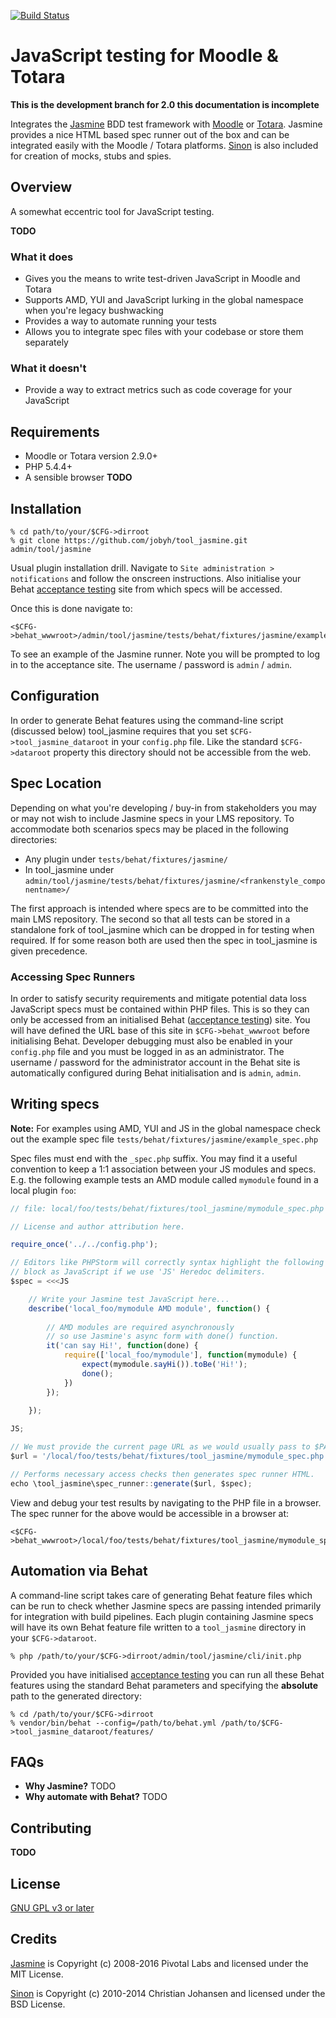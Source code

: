 [![Build Status](https://travis-ci.org/jobyh/tool_jasmine.svg?branch=2.0-development)](https://travis-ci.org/jobyh/tool_jasmine)

# JavaScript testing for Moodle & Totara

**This is the development branch for 2.0 this documentation is incomplete**

Integrates the [Jasmine](https://github.com/jasmine/jasmine) BDD test framework with [Moodle](https://moodle.org/) or [Totara](https://www.totaralms.com/). Jasmine provides a nice HTML based spec runner out of the box and can be integrated easily with the Moodle / Totara platforms. [Sinon](http://sinonjs.org/) is also included for creation of mocks, stubs and spies.

## Overview
A somewhat eccentric tool for JavaScript testing.

**TODO**

### What it does
- Gives you the means to write test-driven JavaScript in Moodle and Totara
- Supports AMD, YUI and JavaScript lurking in the global namespace when you're legacy bushwacking
- Provides a way to automate running your tests
- Allows you to integrate spec files with your codebase or store them separately

### What it doesn't
- Provide a way to extract metrics such as code coverage for your JavaScript

## Requirements
- Moodle or Totara version 2.9.0+
- PHP 5.4.4+
- A sensible browser **TODO**

## Installation

```
% cd path/to/your/$CFG->dirroot
% git clone https://github.com/jobyh/tool_jasmine.git admin/tool/jasmine
```

Usual plugin installation drill. Navigate to `Site administration > notifications` and follow the onscreen instructions. Also initialise your Behat [acceptance testing](https://docs.moodle.org/dev/Running_acceptance_test) site from which specs will be accessed.

Once this is done navigate to:

```
<$CFG->behat_wwwroot>/admin/tool/jasmine/tests/behat/fixtures/jasmine/example_spec.php
```

To see an example of the Jasmine runner. Note you will be prompted to log in to the acceptance site. The username / password is `admin` / `admin`.

## Configuration
In order to generate Behat features using the command-line script (discussed below) tool_jasmine requires that you set `$CFG->tool_jasmine_dataroot` in your `config.php` file. Like the standard `$CFG->dataroot` property this directory should not be accessible from the web.

## Spec Location
Depending on what you're developing / buy-in from stakeholders you may or may not wish to include Jasmine specs in your LMS repository. To accommodate both scenarios specs may be placed in the following directories:

- Any plugin under `tests/behat/fixtures/jasmine/`
- In tool_jasmine under `admin/tool/jasmine/tests/behat/fixtures/jasmine/<frankenstyle_componentname>/`

The first approach is intended where specs are to be committed into the main LMS repository. The second so that all tests can be stored in a standalone fork of tool\_jasmine which can be dropped in for testing when required. If for some reason both are used then the spec in tool\_jasmine is given precedence.

### Accessing Spec Runners

In order to satisfy security requirements and mitigate potential data loss JavaScript specs must be contained within PHP files. This is so they can only be accessed from an initialised Behat ([acceptance testing](https://docs.moodle.org/dev/Running_acceptance_test)) site. You will have defined the URL base of this site in `$CFG->behat_wwwroot` before initialising Behat. Developer debugging must also be enabled in your `config.php` file and you must be logged in as an administrator. The username / password for the administrator account in the Behat site is automatically configured during Behat initialisation and is `admin`, `admin`.

## Writing specs

**Note:** For examples using AMD, YUI and JS in the global namespace check out the example spec file `tests/behat/fixtures/jasmine/example_spec.php`

Spec files must end with the `_spec.php` suffix. You may find it a useful convention to keep a 1:1 association 
between your JS modules and specs. E.g. the following example tests an AMD module called `mymodule` found in a local plugin `foo`: 

```javascript
// file: local/foo/tests/behat/fixtures/tool_jasmine/mymodule_spec.php

// License and author attribution here.

require_once('../../config.php');

// Editors like PHPStorm will correctly syntax highlight the following
// block as JavaScript if we use 'JS' Heredoc delimiters.
$spec = <<<JS

    // Write your Jasmine test JavaScript here...
    describe('local_foo/mymodule AMD module', function() {
    
        // AMD modules are required asynchronously
        // so use Jasmine's async form with done() function.
        it('can say Hi!', function(done) {
            require(['local_foo/mymodule'], function(mymodule) {
                expect(mymodule.sayHi()).toBe('Hi!');
                done();
            })
        });
    
    });

JS;

// We must provide the current page URL as we would usually pass to $PAGE->set_url().
$url = '/local/foo/tests/behat/fixtures/tool_jasmine/mymodule_spec.php';

// Performs necessary access checks then generates spec runner HTML.
echo \tool_jasmine\spec_runner::generate($url, $spec);
```

View and debug your test results by navigating to the PHP file in a browser. The spec runner for the above would be accessible in a browser at:

 ```
 <$CFG->behat_wwwroot>/local/foo/tests/behat/fixtures/tool_jasmine/mymodule_spec.php
 ```

## Automation via Behat

A command-line script takes care of generating Behat feature files which can be run to check whether Jasmine specs are passing intended primarily for integration with build pipelines. Each plugin containing Jasmine specs will have its own Behat feature file written to a `tool_jasmine` directory in your `$CFG->dataroot`.

```
% php /path/to/your/$CFG->dirroot/admin/tool/jasmine/cli/init.php
```

Provided you have initialised [acceptance testing](https://docs.moodle.org/dev/Running_acceptance_test) you can run all these Behat features using the standard Behat parameters and specifying the **absolute** path to the generated directory:

```
% cd /path/to/your/$CFG->dirroot
% vendor/bin/behat --config=/path/to/behat.yml /path/to/$CFG->tool_jasmine_dataroot/features/
```

## FAQs
- **Why Jasmine?** TODO
- **Why automate with Behat?** TODO

## Contributing
**TODO**

## License
[GNU GPL v3 or later](http://www.gnu.org/copyleft/gpl.html)

## Credits
[Jasmine](https://github.com/jasmine/jasmine) is Copyright (c) 2008-2016 Pivotal Labs and licensed under the MIT License.

[Sinon](http://sinonjs.org/) is Copyright (c) 2010-2014 Christian Johansen and licensed under the BSD License.
